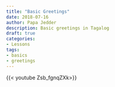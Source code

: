 ```yaml
---
title: "Basic Greetings"
date: 2018-07-16
author: Papa Jedder
description: Basic greetings in Tagalog
draft: true
categories:
- Lessons
tags:
- basics
- greetings
---
```


{{< youtube Zsb_fgnqZXk>}}